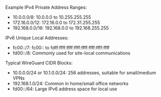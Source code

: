 Example IPv4 Private Address Ranges:
- 10.0.0.0/8:     10.0.0.0 to 10.255.255.255
- 172.16.0.0/12:  172.16.0.0 to 172.31.255.255
- 192.168.0.0/16: 192.168.0.0 to 192.168.255.255

IPv6 Unique Local Addresses:
- fc00::/7: fc00:: to fdff:ffff:ffff:ffff:ffff:ffff:ffff:ffff
- fd00::/8: Commonly used for site-local communications

Typical WireGuard CIDR Blocks:
- 10.0.0.0/24 or 10.1.0.0/24: 256 addresses, suitable for small/medium VPNs
- 192.168.1.0/24: Common in home/small office networks
- fd00::/64: Large IPv6 address space for local use
